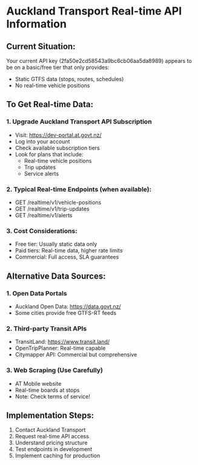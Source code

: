 # Auckland Transport Real-time API Information

## Current Situation:
Your current API key (2fa50e2cd58543a9bc6cb06aa5da8989) appears to be on a basic/free tier that only provides:
- Static GTFS data (stops, routes, schedules)
- No real-time vehicle positions

## To Get Real-time Data:

### 1. Upgrade Auckland Transport API Subscription
- Visit: https://dev-portal.at.govt.nz/
- Log into your account
- Check available subscription tiers
- Look for plans that include:
  - Real-time vehicle positions
  - Trip updates  
  - Service alerts

### 2. Typical Real-time Endpoints (when available):
- GET /realtime/v1/vehicle-positions
- GET /realtime/v1/trip-updates
- GET /realtime/v1/alerts

### 3. Cost Considerations:
- Free tier: Usually static data only
- Paid tiers: Real-time data, higher rate limits
- Commercial: Full access, SLA guarantees

## Alternative Data Sources:

### 1. Open Data Portals
- Auckland Open Data: https://data.govt.nz/
- Some cities provide free GTFS-RT feeds

### 2. Third-party Transit APIs
- TransitLand: https://www.transit.land/
- OpenTripPlanner: Real-time capable
- Citymapper API: Commercial but comprehensive

### 3. Web Scraping (Use Carefully)
- AT Mobile website
- Real-time boards at stops
- Note: Check terms of service!

## Implementation Steps:

1. Contact Auckland Transport
2. Request real-time API access
3. Understand pricing structure
4. Test endpoints in development
5. Implement caching for production

